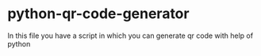 # python-qr-code-generator
In this file you have a script in which you can generate qr code with help of python
